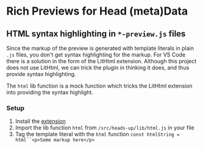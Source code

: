 # Rich Previews for Head (meta)Data

## HTML syntax highlighting in `*-preview.js` files

Since the markup of the preview is generated with template literals in plain
`.js` files, you don't get syntax highlighting for the markup.
For VS Code there is a solution in the form of the LitHtml extension. Although
this project does not use LitHtml, we can trick the plugin in thinking it does,
and thus provide syntax highlighting.

The `html` lib function is a mock function which tricks the LitHtml extension
into providing the syntax highlight.

### Setup

1. Install the [extension](https://marketplace.visualstudio.com/items?itemName=bierner.lit-html)
2. Import the lib function `html` from `/src/heads-up/lib/html.js` in your file
3. Tag the template literal with the `html` function `const htmlString = html``<p>Some markup here</p>`
